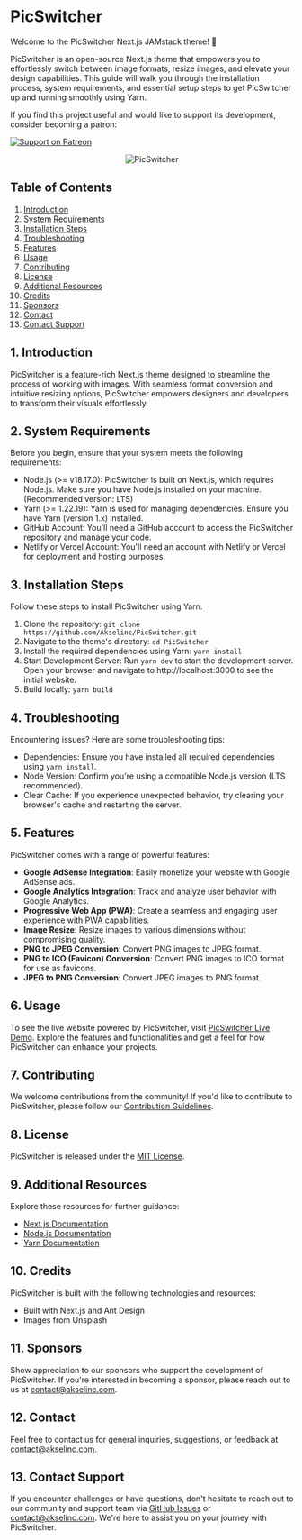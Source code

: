 # PicSwitcher 

Welcome to the PicSwitcher Next.js JAMstack theme! 🥳️

PicSwitcher is an open-source Next.js theme that empowers you to effortlessly switch between image formats, resize images, and elevate your design capabilities. This guide will walk you through the installation process, system requirements, and essential setup steps to get PicSwitcher up and running smoothly using Yarn.

If you find this project useful and would like to support its development, consider becoming a patron:

[![Support on Patreon](https://img.shields.io/badge/support-patreon-orange.svg)](https://www.patreon.com/akselinc)

<p align="center">
  <img src="https://pub-e8eb8e277f4747e8b9797670baeb7393.r2.dev/projects/PicSwitcher/picswitcher.png" alt="PicSwitcher">
</p>




## Table of Contents
1. [Introduction](#introduction)
2. [System Requirements](#system-requirements)
3. [Installation Steps](#installation-steps)
4. [Troubleshooting](#troubleshooting)
5. [Features](#features)
6. [Usage](#usage)
7. [Contributing](#contributing)
8. [License](#license)
9. [Additional Resources](#additional-resources)
10. [Credits](#credits)
11. [Sponsors](#sponsors)
12. [Contact](#contact)
13. [Contact Support](#contact-support)

## 1. Introduction
PicSwitcher is a feature-rich Next.js theme designed to streamline the process of working with images. With seamless format conversion and intuitive resizing options, PicSwitcher empowers designers and developers to transform their visuals effortlessly.

## 2. System Requirements
Before you begin, ensure that your system meets the following requirements:

- Node.js (>= v18.17.0): PicSwitcher is built on Next.js, which requires Node.js. Make sure you have Node.js installed on your machine. (Recommended version: LTS)
- Yarn (>= 1.22.19): Yarn is used for managing dependencies. Ensure you have Yarn (version 1.x) installed.
- GitHub Account: You'll need a GitHub account to access the PicSwitcher repository and manage your code.
- Netlify or Vercel Account: You'll need an account with Netlify or Vercel for deployment and hosting purposes.

## 3. Installation Steps
Follow these steps to install PicSwitcher using Yarn:

1. Clone the repository: `git clone https://github.com/Akselinc/PicSwitcher.git`
2. Navigate to the theme's directory: `cd PicSwitcher`
3. Install the required dependencies using Yarn: `yarn install`
4. Start Development Server: Run `yarn dev` to start the development server. Open your browser and navigate to http://localhost:3000 to see the initial website.
5. Build locally: `yarn build`

## 4. Troubleshooting
Encountering issues? Here are some troubleshooting tips:

- Dependencies: Ensure you have installed all required dependencies using `yarn install`.
- Node Version: Confirm you're using a compatible Node.js version (LTS recommended).
- Clear Cache: If you experience unexpected behavior, try clearing your browser's cache and restarting the server.

## 5. Features
PicSwitcher comes with a range of powerful features:

- **Google AdSense Integration**: Easily monetize your website with Google AdSense ads.
- **Google Analytics Integration**: Track and analyze user behavior with Google Analytics.
- **Progressive Web App (PWA)**: Create a seamless and engaging user experience with PWA capabilities.
- **Image Resize**: Resize images to various dimensions without compromising quality.
- **PNG to JPEG Conversion**: Convert PNG images to JPEG format.
- **PNG to ICO (Favicon) Conversion**: Convert PNG images to ICO format for use as favicons.
- **JPEG to PNG Conversion**: Convert JPEG images to PNG format.

## 6. Usage
To see the live website powered by PicSwitcher, visit [PicSwitcher Live Demo](https://picswitcher.stackfoss.com). Explore the features and functionalities and get a feel for how PicSwitcher can enhance your projects.

## 7. Contributing
We welcome contributions from the community! If you'd like to contribute to PicSwitcher, please follow our [Contribution Guidelines](CONTRIBUTING.md).

## 8. License
PicSwitcher is released under the [MIT License](https://github.com/Akselinc/PicSwitcher/blob/main/LICENSE.md).

## 9. Additional Resources
Explore these resources for further guidance:

- [Next.js Documentation](https://nextjs.org/docs)
- [Node.js Documentation](https://nodejs.org/docs)
- [Yarn Documentation](https://classic.yarnpkg.com/docs)

## 10. Credits
PicSwitcher is built with the following technologies and resources:

- Built with Next.js and Ant Design
- Images from Unsplash

## 11. Sponsors
Show appreciation to our sponsors who support the development of PicSwitcher. If you're interested in becoming a sponsor, please reach out to us at [contact@akselinc.com](mailto:contact@akselinc.com).

## 12. Contact
Feel free to contact us for general inquiries, suggestions, or feedback at [contact@akselinc.com](mailto:contact@akselinc.com).

## 13. Contact Support
If you encounter challenges or have questions, don't hesitate to reach out to our community and support team via [GitHub Issues](https://github.com/Akselinc/PicSwitcher/issues) or [contact@akselinc.com](mailto:contact@akselinc.com). We're here to assist you on your journey with PicSwitcher.
